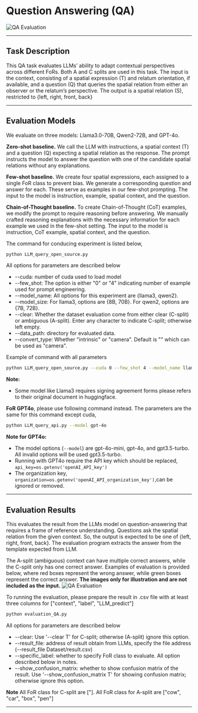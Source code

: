 # Question Answering (QA)
![QA Evaluation](QA_evaluation.gif)

---

## Task Description

This QA task evaluates LLMs’ ability to adapt contextual perspectives across different FoRs.
Both A and C splits are used in this task. 
The input is the context, consisting of a spatial expression (T) and relatum orientation, if available, and a question (Q) that queries the spatial relation from either an observer or the relatum’s perspective. 
The output is a spatial relation (S), restricted to {left, right, front, back}


---

## Evaluation Models

We evaluate on three models: Llama3.0-70B, Qwen2-72B, and GPT-4o.

**Zero-shot baseline.**
We call the LLM with instructions, a spatial context (T) and a question (Q) expecting a spatial relation as the response. 
The prompt instructs the model to answer the question with one of the candidate spatial relations without any explanations.


**Few-shot baseline.**
We create four spatial expressions, each assigned to a single FoR class to prevent bias. 
We generate a corresponding question and answer for each. 
These serve as examples in our few-shot prompting. 
The input to the model is instruction, example, spatial context, and the question.

**Chain-of-Thought baseline.**
To create Chain-of-Thought (CoT) examples, we modify the prompt to require reasoning before answering.
We manually crafted reasoning explanations with the necessary information for each example we used in the few-shot setting.
The input to the model is instruction, CoT example, spatial context, and the question.


The command for conducing experiment is listed below,

```bash
python LLM_query_open_source.py
```

All options for parameters are described below
- --cuda: number of cuda used to load model
- --few_shot: The option is either "0" or "4" indicating number of example used for prompt engineering.
- --model_name: All options for this experiment are {llama3, qwen2}.
- --model_size: For llama3, options are {8B, 70B}. For qwen2, options are {7B, 72B}.
- --clear: Whether the dataset evaluation come from either clear (C-split) or ambiguous (A-split). Enter any character to indicate C-split; otherwise left empty.
- --data_path: directory for evaluated data.
- --convert_type: Whether "intrinsic" or "camera". Default is "" which can be used as "camera".

Example of command with all parameters

```bash
python LLM_query_open_source.py --cuda 0 --few_shot 4 --model_name llama3 --model_size 70B --clear T --data_path Dataset/test.json --convert_type intrinsic
```

**Note:** 
- Some model like Llama3 requires signing agreement forms please refers to their original document in huggingface. 


**FoR GPT4o**, please use following command instead. The parameters are the same for this command except cuda,

```bash
python LLM_query_api.py --model gpt-4o
```

**Note for GPT4o:**
- The model options (``--model``) are gpt-4o-mini, gpt-4o, and gpt3.5-turbo. All invalid options will be used gpt3.5-turbo.
- Running with GPT4o require the API key which should be replaced, ``api_key=os.getenv('openAI_API_key')``
- The organization key, ``organization=os.getenv('openAI_API_organization_key')``,can be ignored or removed.

---
## Evaluation Results

This evaluates the result from the LLMs model on question-answering that requires a frame of reference understanding.
Questions ask the spatial relation from the given context. 
So, the output is expected to be one of {left, right, front, back}.
The evaluation program extracts the answer from the template expected from LLM. 

The A-split (ambiguous) context can have multiple correct answers, while the C-split only has one correct answer.
Examples of evaluation is provided below, where red boxes represent the wrong answer, while green boxes represent the correct answer.
**The images only for illustration and are not included as the input.**
![QA Evaluation](QA_evaluation.gif)


To running the evaluation, please prepare the result in .csv file with at least three columns for ["context", "label", "LLM_predict"]

```bash
python evaluation_QA.py
```

All options for parameters are described below
- --clear: Use '--clear T' for C-split; otherwise (A-split) ignore this option.
- --result_file: address of result obtain from LLMs, specify the file address (--result_file Dataset/result.csv)
- --specific_label: whether to specify FoR class to evaluate. All option described below in notes.
- --show_confusion_matrix: whether to show confusion matrix of the result. Use '--show_confusion_matrix T' for showing confusion matrix; otherwise ignore this option.

**Note** All FoR class for C-split are ["]. All FoR class for A-split are ["cow", "car", "box", "pen"]

---